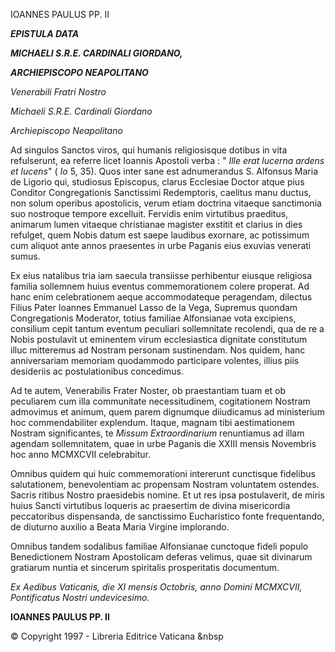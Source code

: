 IOANNES PAULUS PP. II

***EPISTULA DATA***

***MICHAELI S.R.E. CARDINALI GIORDANO,***

***ARCHIEPISCOPO NEAPOLITANO***

*Venerabili Fratri Nostro*

*Michaeli S.R.E. Cardinali Giordano*

*Archiepiscopo Neapolitano*

Ad singulos Sanctos viros, qui humanis religiosisque dotibus in vita refulserunt, ea referre licet Ioannis Apostoli verba : " *Ille erat lucerna ardens et lucens*" ( *Io* 5, 35). Quos inter sane est adnumerandus S. Alfonsus Maria de Ligorio qui, studiosus Episcopus, clarus Ecclesiae Doctor atque pius Conditor Congregationis Sanctissimi Redemptoris, caelitus manu ductus, non solum operibus apostolicis, verum etiam doctrina vitaeque sanctimonia suo nostroque tempore excelluit. Fervidis enim virtutibus praeditus, animarum lumen vitaeque christianae magister exstitit et clarius in dies refulget, quem Nobis datum est saepe laudibus exornare, ac potissimum cum aliquot ante annos praesentes in urbe Paganis eius exuvias venerati sumus.

Ex eius natalibus tria iam saecula transiisse perhibentur eiusque religiosa familia sollemnem huius eventus commemorationem colere properat. Ad hanc enim celebrationem aeque accommodateque peragendam, dilectus Filius Pater Ioannes Emmanuel Lasso de la Vega, Supremus quondam Congregationis Moderator, totius familiae Alfonsianae vota excipiens, consilium cepit tantum eventum peculiari sollemnitate recolendi, qua de re a Nobis postulavit ut eminentem virum ecclesiastica dignitate constitutum illuc mitteremus ad Nostram personam sustinendam. Nos quidem, hanc anniversariam memoriam quodammodo participare volentes, illius piis desideriis ac postulationibus concedimus.

Ad te autem, Venerabilis Frater Noster, ob praestantiam tuam et ob peculiarem cum illa communitate necessitudinem, cogitationem Nostram admovimus et animum, quem parem dignumque diiudicamus ad ministerium hoc commendabiliter explendum. Itaque, magnam tibi aestimationem Nostram significantes, te *Missum Extraordinarium* renuntiamus ad illam agendam sollemnitatem, quae in urbe Paganis die XXIII mensis Novembris hoc anno MCMXCVII celebrabitur.

Omnibus quidem qui huic commemorationi intererunt cunctisque fidelibus salutationem, benevolentiam ac propensam Nostram voluntatem ostendes. Sacris ritibus Nostro praesidebis nomine. Et ut res ipsa postulaverit, de miris huius Sancti virtutibus loqueris ac praesertim de divina misericordia peccatoribus dispensanda, de sanctissimo Eucharistico fonte frequentando, de diuturno auxilio a Beata Maria Virgine implorando.

Omnibus tandem sodalibus familiae Alfonsianae cunctoque fideli populo Benedictionem Nostram Apostolicam deferas velimus, quae sit divinarum gratiarum nuntia et sincerum spiritalis prosperitatis documentum.

*Ex Aedibus Vaticanis, die XI mensis Octobris, anno Domini MCMXCVII, Pontificatus Nostri undevicesimo.*

**IOANNES PAULUS PP. II**

© Copyright 1997 - Libreria Editrice Vaticana &nbsp